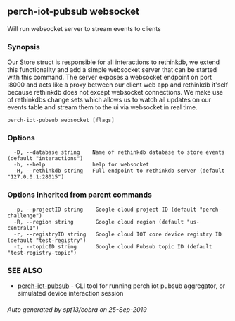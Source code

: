 ## perch-iot-pubsub websocket

Will run websocket server to stream events to clients

### Synopsis

Our Store struct is responsible for all interactions to rethinkdb, we extend this functionality 
		and add a simple websocket server that can be started with this command. The server exposes a websocket endpoint 
		on port :8000 and acts like a proxy between our client web app and rethinkdb it'self because rethinkdb does not except 
		websocket connections. We make use of rethinkdbs change sets which allows us to watch all updates on our events table and 
		stream them to the ui via websocket in real time.

```
perch-iot-pubsub websocket [flags]
```

### Options

```
  -D, --database string    Name of rethinkdb database to store events (default "interactions")
  -h, --help               help for websocket
  -H, --rethinkdb string   Full endpoint to rethinkdb server (default "127.0.0.1:28015")
```

### Options inherited from parent commands

```
  -p, --projectID string    Google cloud project ID (default "perch-challenge")
  -R, --region string       Google cloud region (default "us-central1")
  -r, --registryID string   Google cloud IOT core device registry ID (default "test-registry")
  -t, --topicID string      Google cloud Pubsub topic ID (default "test-registry-topic")
```

### SEE ALSO

* [perch-iot-pubsub](perch-iot-pubsub.md)	 - CLI tool for running perch iot pubsub aggregator, or simulated device interaction session

###### Auto generated by spf13/cobra on 25-Sep-2019
